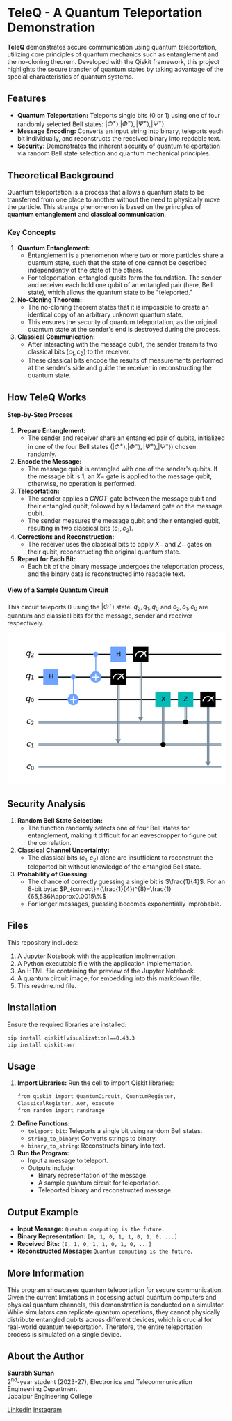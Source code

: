 # TeleQ - A Quantum Teleportation Demonstration
**TeleQ** demonstrates secure communication using quantum teleportation, utilizing core principles of quantum mechanics such as entanglement and the no-cloning theorem. Developed with the Qiskit framework, this project highlights the secure transfer of quantum states by taking advantage of the special characteristics of quantum systems.

## Features
- **Quantum Teleportation:** Teleports single bits (0 or 1) using one of four randomly selected Bell states: $|\Phi^+\rangle, |\Phi^-\rangle, |\Psi^+\rangle, |\Psi^-\rangle$.
- **Message Encoding:** Converts an input string into binary, teleports each bit individually, and reconstructs the received binary into readable text.
- **Security:** Demonstrates the inherent security of quantum teleportation via random Bell state selection and quantum mechanical principles.

## Theoretical Background
Quantum teleportation is a process that allows a quantum state to be transferred from one place to another without the need to physically move the particle. This strange phenomenon is based on the principles of **quantum entanglement** and **classical communication**.
### Key Concepts
1. **Quantum Entanglement:**
	- Entanglement is a phenomenon where two or more particles share a quantum state, such that the state of one cannot be described independently of the state of the others.
	- For teleportation, entangled qubits form the foundation. The sender and receiver each hold one qubit of an entangled pair (here, Bell state), which allows the quantum state to be "teleported."
2. **No-Cloning Theorem:**
	- The no-cloning theorem states that it is impossible to create an identical copy of an arbitrary unknown quantum state.
	- This ensures the security of quantum teleportation, as the original quantum state at the sender's end is destroyed during the process.
3. **Classical Communication:**
	- After interacting with the message qubit, the sender transmits two classical bits $(c_1, c_2)$ to the receiver.
	- These classical bits encode the results of measurements performed at the sender's side and guide the receiver in reconstructing the quantum state.

## How TeleQ Works
#### Step-by-Step Process
1. **Prepare Entanglement:**
	- The sender and receiver share an entangled pair of qubits, initialized in one of the four Bell states $(|\Phi^+\rangle, |\Phi^-\rangle, |\Psi^+\rangle, |\Psi^-\rangle)$ chosen randomly.
2. **Encode the Message:**
	- The message qubit is entangled with one of the sender's qubits. If the message bit is 1, an $X-$ gate is applied to the message qubit, otherwise, no operation is performed.
3. **Teleportation:**
	- The sender applies a $CNOT$-gate between the message qubit and their entangled qubit, followed by a Hadamard gate on the message qubit.
	- The sender measures the message qubit and their entangled qubit, resulting in two classical bits $(c_1, c_2)$.
4. **Corrections and Reconstruction:**
	- The receiver uses the classical bits to apply $X-$ and $Z-$ gates on their qubit, reconstructing the original quantum state.
5. **Repeat for Each Bit:**
	- Each bit of the binary message undergoes the teleportation process, and the binary data is reconstructed into readable text.
#### View of a Sample Quantum Circuit
This circuit teleports 0 using the $|\Phi^+\rangle$ state. $q_2, q_1, q_0$ and $c_2, c_1, c_0$ are quantum and classical bits for the message, sender and receiver respectively.

![Sample Quantum Teleportation Circuit](TeleQ_circuit_image.png)

## Security Analysis
1. **Random Bell State Selection:**
	- The function randomly selects one of four Bell states for entanglement, making it difficult for an eavesdropper to figure out the correlation.
2. **Classical Channel Uncertainty:**
	- The classical bits $(c_1, c_2)$ alone are insufficient to reconstruct the teleported bit without knowledge of the entangled Bell state.
3. **Probability of Guessing:**
	- The chance of correctly guessing a single bit is $\frac{1}{4}$. For an 8-bit byte:
		$P_{correct}=(\frac{1}{4})^{8}=\frac{1}{65,536}\approx0.0015\%$
	- For longer messages, guessing becomes exponentially improbable.

## Files
This repository includes:
1. A Jupyter Notebook with the application implmentation.
2. A Python executable file with the application implementation.
3. An HTML file containing the preview of the Jupyter Notebook.
4. A quantum circuit image, for embedding into this markdown file.
5. This readme.md file.

## Installation
Ensure the required libraries are installed:
```
pip install qiskit[visualization]==0.43.3
pip install qiskit-aer
```

## Usage
1. **Import Libraries:** Run the cell to import Qiskit libraries:
	```
	from qiskit import QuantumCircuit, QuantumRegister, ClassicalRegister, Aer, execute
	from random import randrange
	```
2. **Define Functions:**
	- `teleport_bit`: Teleports a single bit using random Bell states.
	- `string_to_binary`: Converts strings to binary.
	- `binary_to_string`: Reconstructs binary into text.
3. **Run the Program:**
	- Input a message to teleport.
	- Outputs include:
		- Binary representation of the message.
		- A sample quantum circuit for teleportation.
		- Teleported binary and reconstructed message.

## Output Example
- **Input Message:** `Quantum computing is the future.`
- **Binary Representation:**
	`[0, 1, 0, 1, 1, 0, 1, 0, ...]`
- **Received Bits:**
	`[0, 1, 0, 1, 1, 0, 1, 0, ...]`
- **Reconstructed Message:** `Quantum computing is the future.`

## More Information
This program showcases quantum teleportation for secure communication. Given the current limitations in accessing actual quantum computers and physical quantum channels, this demonstration is conducted on a simulator. While simulators can replicate quantum operations, they cannot physically distribute entangled qubits across different devices, which is crucial for real-world quantum teleportation. Therefore, the entire teleportation process is simulated on a single device.

## About the Author
**Saurabh Suman**<br>
2<sup>nd</sup>-year student (2023-27), Electronics and Telecommunication Engineering Department<br>
Jabalpur Engineering College

[LinkedIn](https://www.linkedin.com/in/saurabhyahihai/)
[Instagram](https://www.instagram.com/saurabh.yahi_hai/)
